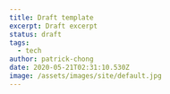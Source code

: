 ```yaml
---
title: Draft template
excerpt: Draft excerpt
status: draft
tags:
  - tech
author: patrick-chong
date: 2020-05-21T02:31:10.530Z
image: /assets/images/site/default.jpg
---
```

